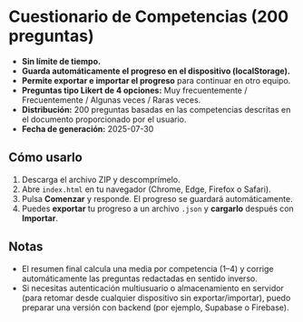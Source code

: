 
# Cuestionario de Competencias (200 preguntas)

- **Sin límite de tiempo.**
- **Guarda automáticamente el progreso en el dispositivo (localStorage).**
- **Permite exportar e importar el progreso** para continuar en otro equipo.
- **Preguntas tipo Likert de 4 opciones:** Muy frecuentemente / Frecuentemente / Algunas veces / Raras veces.
- **Distribución:** 200 preguntas basadas en las competencias descritas en el documento proporcionado por el usuario.
- **Fecha de generación:** 2025-07-30

## Cómo usarlo

1. Descarga el archivo ZIP y descomprímelo.
2. Abre `index.html` en tu navegador (Chrome, Edge, Firefox o Safari).
3. Pulsa **Comenzar** y responde. El progreso se guardará automáticamente.
4. Puedes **exportar** tu progreso a un archivo `.json` y **cargarlo** después con **Importar**.

## Notas

- El resumen final calcula una media por competencia (1–4) y corrige automáticamente las preguntas redactadas en sentido inverso.
- Si necesitas autenticación multiusuario o almacenamiento en servidor (para retomar desde cualquier dispositivo sin exportar/importar), puedo preparar una versión con backend (por ejemplo, Supabase o Firebase).
